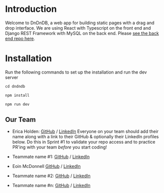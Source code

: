 # Introduction

Welcome to DnDnDB, a web app for building static pages with a drag and drop interface. We are using React with Typescript on the front end and Django REST Framework with MySQL on the back end. Please [see the back end repo here](https://github.com/chingu-voyages/V54-tier3-team-38-be).

# Installation

Run the following commands to set up the installation and run the dev server

```javascript
cd dndndb

npm install

npm run dev
```

## Our Team

- Erica Holden: [GitHub](https://github.com/ericadev) / [LinkedIn](https://linkedin.com/in/ericadev)
Everyone on your team should add their name along with a link to their GitHub
& optionally their LinkedIn profiles below. Do this in Sprint #1 to validate
your repo access and to practice PR'ing with your team *before* you start
coding!

- Teammate name #1: [GitHub](https://github.com/ghaccountname) / [LinkedIn](https://linkedin.com/in/liaccountname)
- Eoin McDonnell [GitHub](https://github.com/oldmcdonnell) / [LinkedIn](https://linkedin.com/in/mcdonnell.eoin)
- Teammate name #2: [GitHub](https://github.com/ghaccountname) / [LinkedIn](https://linkedin.com/in/liaccountname)
- Teammate name #n: [GitHub](https://github.com/ghaccountname) / [LinkedIn](https://linkedin.com/in/liaccountname)